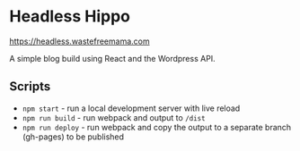 # Headless Hippo

https://headless.wastefreemama.com

A simple blog build using React and the Wordpress API.

## Scripts

- `npm start` - run a local development server with live reload
- `npm run build` - run webpack and output to `/dist`
- `npm run deploy` - run webpack and copy the output to a separate branch (gh-pages) to be published